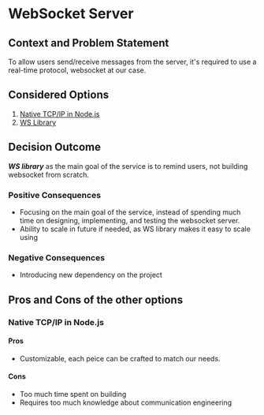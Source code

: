 # WebSocket Server
## Context and Problem Statement

To allow users send/receive messages from the server, it's required to use a real-time protocol, websocket at our case.

## Considered Options

1. [Native TCP/IP in Node.js](https://nodejs.org/api/net.html#net_net)
3. [WS Library](https://www.npmjs.com/package/ws)

## Decision Outcome
***WS library*** as the main goal of the service is to remind users, not building websocket from scratch.
### Positive Consequences

* Focusing on the main goal of the service, instead of spending much time on designing, implementing, and testing the websocket server.
* Ability to scale in future if needed, as WS library makes it easy to scale using  


### Negative Consequences

* Introducing new dependency on the project

## Pros and Cons of the other options

### Native TCP/IP in Node.js

#### Pros
* Customizable, each peice can be crafted to match our needs.

#### Cons
* Too much time spent on building
* Requires too much knowledge about communication engineering
